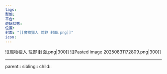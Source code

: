 ```yaml
---
tags:
型態:
平台:
遊玩狀態:
位置:
封面: "[[魔物獵人 荒野 封面.png]]"
icon:
---
```

![[魔物獵人 荒野 封面.png|300]]
![[Pasted image 20250831172809.png|300]]
- - -
parent::
sibling::
child::
